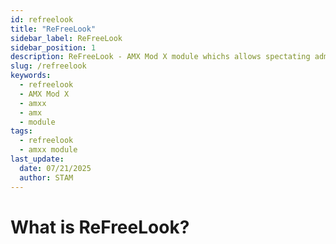```yaml
---
id: refreelook
title: "ReFreeLook"
sidebar_label: ReFreeLook
sidebar_position: 1
description: ReFreeLook - AMX Mod X module whichs allows spectating admins to use any camera modes whatever `mp_forcecamera` or `mp_forcechasecam `value. This only works for latest `ReGameDLL_CS` version.
slug: /refreelook
keywords:
  - refreelook
  - AMX Mod X
  - amxx
  - amx
  - module
tags:
  - refreelook
  - amxx module
last_update:
  date: 07/21/2025
  author: STAM
---
```


# What is ReFreeLook?
